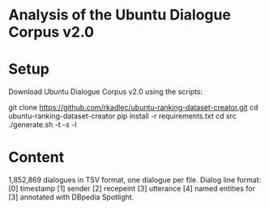 # Analysis of the Ubuntu Dialogue Corpus v2.0


# Setup

Download Ubuntu Dialogue Corpus v2.0 using the scripts:

git clone https://github.com/rkadlec/ubuntu-ranking-dataset-creator.git
cd ubuntu-ranking-dataset-creator
pip install -r requirements.txt
cd src
./generate.sh -t -s -l


# Content

1,852,869 dialogues in TSV format, one dialogue per file.
Dialog line format: [0] timestamp [1] sender [2] recepeint [3] utterance [4] named entities for [3] annotated with DBpedia Spotlight.



